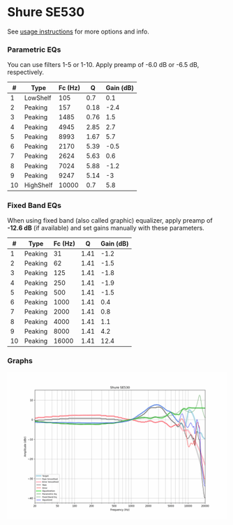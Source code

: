# Shure SE530
See [usage instructions](https://github.com/jaakkopasanen/AutoEq#usage) for more options and info.

### Parametric EQs
You can use filters 1-5 or 1-10. Apply preamp of -6.0 dB or -6.5 dB, respectively.

|   # | Type      |   Fc (Hz) |    Q |   Gain (dB) |
|-----|-----------|-----------|------|-------------|
|   1 | LowShelf  |       105 | 0.7  |         0.1 |
|   2 | Peaking   |       157 | 0.18 |        -2.4 |
|   3 | Peaking   |      1485 | 0.76 |         1.5 |
|   4 | Peaking   |      4945 | 2.85 |         2.7 |
|   5 | Peaking   |      8993 | 1.67 |         5.7 |
|   6 | Peaking   |      2170 | 5.39 |        -0.5 |
|   7 | Peaking   |      2624 | 5.63 |         0.6 |
|   8 | Peaking   |      7024 | 5.88 |        -1.2 |
|   9 | Peaking   |      9247 | 5.14 |        -3   |
|  10 | HighShelf |     10000 | 0.7  |         5.8 |

### Fixed Band EQs
When using fixed band (also called graphic) equalizer, apply preamp of **-12.6 dB** (if available) and set gains manually with these parameters.

|   # | Type    |   Fc (Hz) |    Q |   Gain (dB) |
|-----|---------|-----------|------|-------------|
|   1 | Peaking |        31 | 1.41 |        -1.2 |
|   2 | Peaking |        62 | 1.41 |        -1.5 |
|   3 | Peaking |       125 | 1.41 |        -1.8 |
|   4 | Peaking |       250 | 1.41 |        -1.9 |
|   5 | Peaking |       500 | 1.41 |        -1.5 |
|   6 | Peaking |      1000 | 1.41 |         0.4 |
|   7 | Peaking |      2000 | 1.41 |         0.8 |
|   8 | Peaking |      4000 | 1.41 |         1.1 |
|   9 | Peaking |      8000 | 1.41 |         4.2 |
|  10 | Peaking |     16000 | 1.41 |        12.4 |

### Graphs
![](./Shure%20SE530.png)
